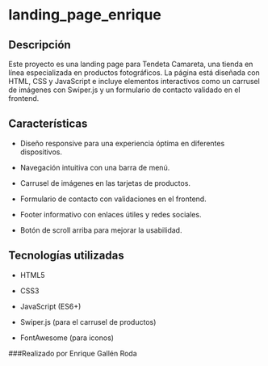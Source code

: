# landing_page_enrique
## Descripción

Este proyecto es una landing page para Tendeta Camareta, una tienda en línea especializada en productos fotográficos. La página está diseñada con HTML, CSS y JavaScript e incluye elementos interactivos como un carrusel de imágenes con Swiper.js y un formulario de contacto validado en el frontend.

## Características

- Diseño responsive para una experiencia óptima en diferentes dispositivos.

- Navegación intuitiva con una barra de menú.

- Carrusel de imágenes en las tarjetas de productos.

- Formulario de contacto con validaciones en el frontend.

- Footer informativo con enlaces útiles y redes sociales.

- Botón de scroll arriba para mejorar la usabilidad.

## Tecnologías utilizadas

- HTML5

- CSS3

- JavaScript (ES6+)

- Swiper.js (para el carrusel de productos)

- FontAwesome (para iconos)

###Realizado por Enrique Gallén Roda

